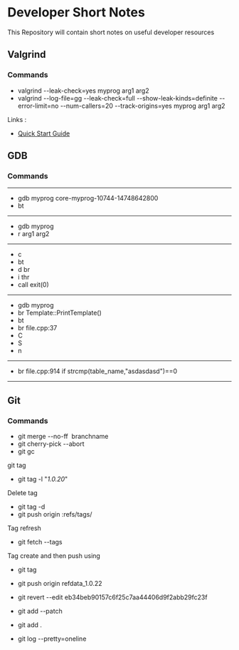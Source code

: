 # Developer Short Notes
This Repository will contain short notes on useful developer resources

## Valgrind
### Commands
* valgrind --leak-check=yes myprog arg1 arg2
* valgrind --log-file=gg --leak-check=full --show-leak-kinds=definite --error-limit=no --num-callers=20 --track-origins=yes myprog arg1 arg2

Links : 
* [Quick Start Guide](https://www.valgrind.org/docs/manual/quick-start.html#quick-start.interpret)

## GDB
### Commands
---
* gdb myprog core-myprog-10744-14748642800
* bt
---
* gdb myprog
* r arg1 arg2
---
* c
* bt
* d br
* i thr
* call exit(0)
---
* gdb myprog
* br Template::PrintTemplate()
* bt
* br file.cpp:37
* C
* S
* n
---
* br file.cpp:914 if strcmp(table_name,"asdasdasd")==0
---

## Git
### Commands
* git merge --no-ff  branchname
* git cherry-pick --abort
* git gc


git tag
* git tag -l "*1.0.20*"

Delete tag
* git tag -d <tag>
* git push origin :refs/tags/<tag>

Tag refresh
* git fetch --tags

Tag create and then push using
* git tag 
* git push origin refdata_1.0.22

* git revert --edit eb34beb90157c6f25c7aa44406d9f2abb29fc23f


* git add --patch <filename>
* git add .
* git log --pretty=oneline


